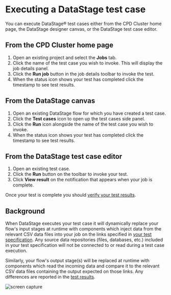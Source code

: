 # Executing a DataStage test case

You can execute DataStage® test cases either from the CPD Cluster home page, the DataStage designer canvas, or the DataStage test case editor.

## From the CPD Cluster home page

1. Open an existing project and select the **Jobs** tab.
1. Click the name of the test case you wish to invoke.  This will display the job details panel.
1. Click the **Run job** button in the job details toolbar to invoke the test.
1. When the status icon shows your test has completed click the timestamp to see test results.

## From the DataStage canvas

1. Open an existing DataStage flow for which you have created a test case.
1. Click the **Test cases** icon to  open up the test cases side panel.
1. Click the **Run** icon alongside the name of the test case you wish to invoke.
1. When the status icon shows your test has completed click the timestamp to see test results.

## From the DataStage test case editor

1. Open an existing test case.
1. Click the **Run** button on the toolbar to invoke your test.
1. Click **View result** on the notification that appears when your job is complete.

Once your test is complete you should [verify your test results](verifying-test-results.md).

## Background

When DataStage executes your test case it will dynamically replace your flow's input stages at runtime with components which inject data from the relevant CSV data files into your job on the links specified in [your test specification](test-specification-format.md).  Any source data repositories (files, databases, etc.) included in your test specification will not be connected to or read during a test case execution.

Similarly, your flow's output stage(s) will be replaced at runtime with components which read the incoming data and compare it to the relevant CSV data files containing the output expected on those links.  Any differences are reported in the [test results](verifying-test-results.md).

![screen capture](./images/ds-test-case-execution.png "test screen capture")
